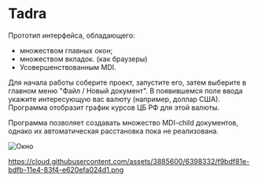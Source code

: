 # Tadra
Прототип интерфейса, обладающего:
* множеством главных окон;
* множеством вкладок.
(как браузеры)
* Усовершенствованным MDI.

Для начала работы соберите проект, запустите его, затем выберите в главном меню "Файл / Новый документ". В появившемся поле ввода укажите интересующую вас валюту (например, доллар США). Программа отобразит график курсов ЦБ РФ для этой валюты.

Программа позволяет создавать множество MDI-child документов, однако их автоматическая расстановка пока не реализована.

![Окно](https://cloud.githubusercontent.com/assets/3885600/6398332/f9bdf81e-bdfb-11e4-83f4-e620efa024d1.png)

https://cloud.githubusercontent.com/assets/3885600/6398332/f9bdf81e-bdfb-11e4-83f4-e620efa024d1.png
